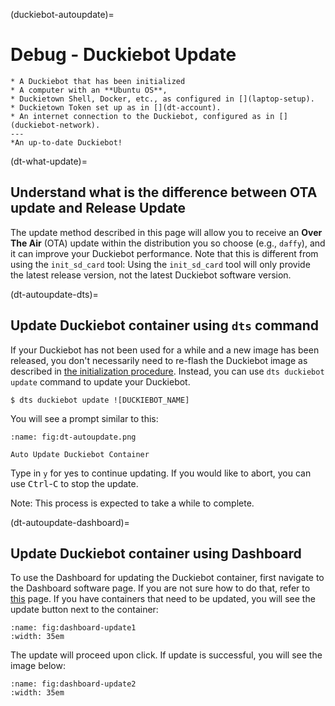 (duckiebot-autoupdate)=
# Debug - Duckiebot Update 

```{needget}
* A Duckiebot that has been initialized
* A computer with an **Ubuntu OS**,
* Duckietown Shell, Docker, etc., as configured in [](laptop-setup).
* Duckietown Token set up as in [](dt-account).
* An internet connection to the Duckiebot, configured as in [](duckiebot-network).
---
*An up-to-date Duckiebot!

```

(dt-what-update)=
## Understand what is the difference between OTA update and Release Update 

The update method described in this page will allow you to receive an **Over The Air** (OTA) update within the distribution you so choose (e.g., `daffy`), and it can improve your Duckiebot performance. Note that this is different from using the `init_sd_card` tool: Using the `init_sd_card` tool will only provide the latest release version, not the latest Duckiebot software version.

(dt-autoupdate-dts)=
## Update Duckiebot container using `dts` command 

If your Duckiebot has not been used for a while and a new image has been released, you don't necessarily need to re-flash the Duckiebot image as described in [the initialization procedure](setup-duckiebot). Instead, you can use `dts duckiebot update` command to update your Duckiebot.

    $ dts duckiebot update ![DUCKIEBOT_NAME]

You will see a prompt similar to this:

```{figure} ../../_images/dt-autoupdate.png
:name: fig:dt-autoupdate.png

Auto Update Duckiebot Container
```

Type in `y` for yes to continue updating. If you would like to abort, you can use <kbd>Ctrl</kbd>-<kbd>C</kbd> to stop the update.

Note: This process is expected to take a while to complete.

(dt-autoupdate-dashboard)=
## Update Duckiebot container using Dashboard 

To use the Dashboard for updating the Duckiebot container, first navigate to the Dashboard software page. If you are not sure how to do that, refer to [this](dashboard-tutorial-software) page. If you have containers that need to be updated, you will see the update button next to the container:

```{figure} ../../_images/dashboard-update1.png
:name: fig:dashboard-update1
:width: 35em

```

The update will proceed upon click. If update is successful, you will see the image below:

```{figure} ../../_images/dashboard-update2.png
:name: fig:dashboard-update2
:width: 35em

```
